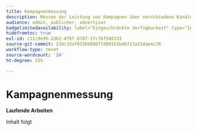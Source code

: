 ```yaml
---
title: Kampagnenmessung
description: Messen der Leistung von Kampagnen über verschiedene Kanäle hinweg
audience: admin, publisher, advertiser
badgelimitedavailability: label="Eingeschränkte Verfügbarkeit" type="Informative" url="https://helpx.adobe.com/legal/product-descriptions/real-time-customer-data-platform-collaboration.html newtab=true"
hidefromtoc: true
exl-id: c11c9e96-2db2-4f8f-878f-1fc76f580333
source-git-commit: 23dc33af83366806f7d99161b4b713a33daeec76
workflow-type: tm+mt
source-wordcount: '24'
ht-degree: 25%

---
```


# Kampagnenmessung

**Laufende Arbeiten**

Inhalt folgt
